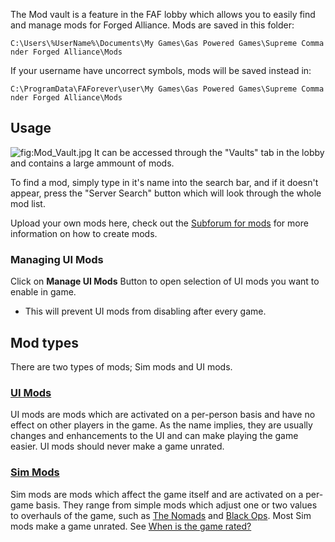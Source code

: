 The Mod vault is a feature in the FAF lobby which allows you to easily
find and manage mods for Forged Alliance. Mods are saved in this folder:

`C:\Users\%UserName%\Documents\My Games\Gas Powered Games\Supreme Commander Forged Alliance\Mods`

If your username have uncorrect symbols, mods will be saved instead in:

`C:\ProgramData\FAForever\user\My Games\Gas Powered Games\Supreme Commander Forged Alliance\Mods`

## Usage

![](Mod_Vault.jpg "fig:Mod_Vault.jpg") It can be accessed through the
"Vaults" tab in the lobby and contains a large ammount of mods.

To find a mod, simply type in it's name into the search bar, and if it
doesn't appear, press the "Server Search" button which will look through
the whole mod list.

Upload your own mods here, check out the [Subforum for
mods](http://forums.faforever.com/forums//viewforum.php?f=41) for more
information on how to create mods.

### Managing UI Mods

Click on **Manage UI Mods** Button to open selection of UI mods you want
to enable in game.

-   This will prevent UI mods from disabling after every game.

## Mod types

There are two types of mods; Sim mods and UI mods.

### [UI Mods](Game_Modifications_(Mods)#UI_Mods "wikilink")

UI mods are mods which are activated on a per-person basis and have no
effect on other players in the game. As the name implies, they are
usually changes and enhancements to the UI and can make playing the game
easier. UI mods should never make a game unrated.

### [Sim Mods](Game_Modifications_(Mods)#Sim_Mods "wikilink")

Sim mods are mods which affect the game itself and are activated on a
per-game basis. They range from simple mods which adjust one or two
values to overhauls of the game, such as [The
Nomads](The_Nomads "wikilink") and [Black Ops](Black_Ops "wikilink").
Most Sim mods make a game unrated. See [When is the game
rated?](Global_Ranking#When_is_the_game_rated.3F "wikilink")
